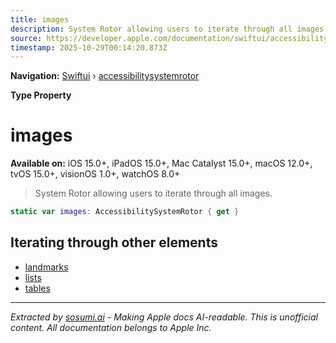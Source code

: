 ```yaml
---
title: images
description: System Rotor allowing users to iterate through all images.
source: https://developer.apple.com/documentation/swiftui/accessibilitysystemrotor/images
timestamp: 2025-10-29T00:14:20.873Z
---
```


**Navigation:** [Swiftui](/documentation/swiftui) › [accessibilitysystemrotor](/documentation/swiftui/accessibilitysystemrotor)

**Type Property**

# images

**Available on:** iOS 15.0+, iPadOS 15.0+, Mac Catalyst 15.0+, macOS 12.0+, tvOS 15.0+, visionOS 1.0+, watchOS 8.0+

> System Rotor allowing users to iterate through all images.

```swift
static var images: AccessibilitySystemRotor { get }
```

## Iterating through other elements

- [landmarks](/documentation/swiftui/accessibilitysystemrotor/landmarks)
- [lists](/documentation/swiftui/accessibilitysystemrotor/lists)
- [tables](/documentation/swiftui/accessibilitysystemrotor/tables)

---

*Extracted by [sosumi.ai](https://sosumi.ai) - Making Apple docs AI-readable.*
*This is unofficial content. All documentation belongs to Apple Inc.*
